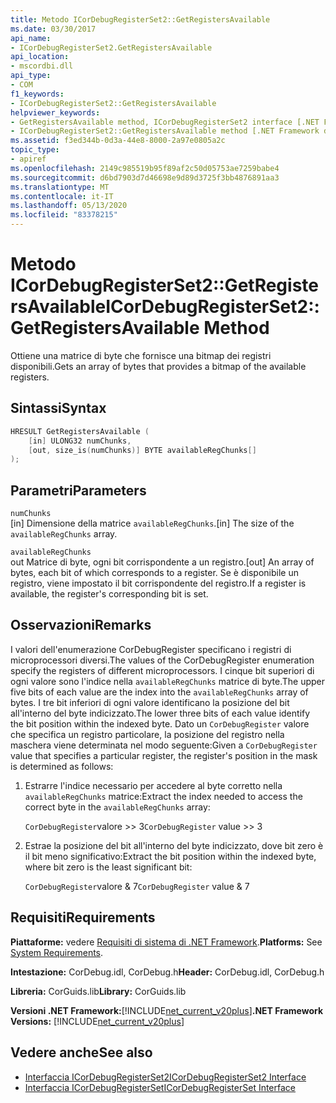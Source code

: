 ```yaml
---
title: Metodo ICorDebugRegisterSet2::GetRegistersAvailable
ms.date: 03/30/2017
api_name:
- ICorDebugRegisterSet2.GetRegistersAvailable
api_location:
- mscordbi.dll
api_type:
- COM
f1_keywords:
- ICorDebugRegisterSet2::GetRegistersAvailable
helpviewer_keywords:
- GetRegistersAvailable method, ICorDebugRegisterSet2 interface [.NET Framework debugging]
- ICorDebugRegisterSet2::GetRegistersAvailable method [.NET Framework debugging]
ms.assetid: f3ed344b-0d3a-44e8-8000-2a97e0805a2c
topic_type:
- apiref
ms.openlocfilehash: 2149c985519b95f89af2c50d05753ae7259babe4
ms.sourcegitcommit: d6bd7903d7d46698e9d89d3725f3bb4876891aa3
ms.translationtype: MT
ms.contentlocale: it-IT
ms.lasthandoff: 05/13/2020
ms.locfileid: "83378215"
---
```

# <a name="icordebugregisterset2getregistersavailable-method"></a><span data-ttu-id="8ff87-102">Metodo ICorDebugRegisterSet2::GetRegistersAvailable</span><span class="sxs-lookup"><span data-stu-id="8ff87-102">ICorDebugRegisterSet2::GetRegistersAvailable Method</span></span>
<span data-ttu-id="8ff87-103">Ottiene una matrice di byte che fornisce una bitmap dei registri disponibili.</span><span class="sxs-lookup"><span data-stu-id="8ff87-103">Gets an array of bytes that provides a bitmap of the available registers.</span></span>  
  
## <a name="syntax"></a><span data-ttu-id="8ff87-104">Sintassi</span><span class="sxs-lookup"><span data-stu-id="8ff87-104">Syntax</span></span>  
  
```cpp  
HRESULT GetRegistersAvailable (  
    [in] ULONG32 numChunks,  
    [out, size_is(numChunks)] BYTE availableRegChunks[]  
);  
```  
  
## <a name="parameters"></a><span data-ttu-id="8ff87-105">Parametri</span><span class="sxs-lookup"><span data-stu-id="8ff87-105">Parameters</span></span>  
 `numChunks`  
 <span data-ttu-id="8ff87-106">[in] Dimensione della matrice `availableRegChunks`.</span><span class="sxs-lookup"><span data-stu-id="8ff87-106">[in] The size of the `availableRegChunks` array.</span></span>  
  
 `availableRegChunks`  
 <span data-ttu-id="8ff87-107">out Matrice di byte, ogni bit corrispondente a un registro.</span><span class="sxs-lookup"><span data-stu-id="8ff87-107">[out] An array of bytes, each bit of which corresponds to a register.</span></span> <span data-ttu-id="8ff87-108">Se è disponibile un registro, viene impostato il bit corrispondente del registro.</span><span class="sxs-lookup"><span data-stu-id="8ff87-108">If a register is available, the register's corresponding bit is set.</span></span>  
  
## <a name="remarks"></a><span data-ttu-id="8ff87-109">Osservazioni</span><span class="sxs-lookup"><span data-stu-id="8ff87-109">Remarks</span></span>  
 <span data-ttu-id="8ff87-110">I valori dell'enumerazione CorDebugRegister specificano i registri di microprocessori diversi.</span><span class="sxs-lookup"><span data-stu-id="8ff87-110">The values of the CorDebugRegister enumeration specify the registers of different microprocessors.</span></span> <span data-ttu-id="8ff87-111">I cinque bit superiori di ogni valore sono l'indice nella `availableRegChunks` matrice di byte.</span><span class="sxs-lookup"><span data-stu-id="8ff87-111">The upper five bits of each value are the index into the `availableRegChunks` array of bytes.</span></span> <span data-ttu-id="8ff87-112">I tre bit inferiori di ogni valore identificano la posizione del bit all'interno del byte indicizzato.</span><span class="sxs-lookup"><span data-stu-id="8ff87-112">The lower three bits of each value identify the bit position within the indexed byte.</span></span> <span data-ttu-id="8ff87-113">Dato un `CorDebugRegister` valore che specifica un registro particolare, la posizione del registro nella maschera viene determinata nel modo seguente:</span><span class="sxs-lookup"><span data-stu-id="8ff87-113">Given a `CorDebugRegister` value that specifies a particular register, the register's position in the mask is determined as follows:</span></span>  
  
1. <span data-ttu-id="8ff87-114">Estrarre l'indice necessario per accedere al byte corretto nella `availableRegChunks` matrice:</span><span class="sxs-lookup"><span data-stu-id="8ff87-114">Extract the index needed to access the correct byte in the `availableRegChunks` array:</span></span>  
  
     <span data-ttu-id="8ff87-115">`CorDebugRegister`valore >> 3</span><span class="sxs-lookup"><span data-stu-id="8ff87-115">`CorDebugRegister` value >> 3</span></span>  
  
2. <span data-ttu-id="8ff87-116">Estrae la posizione del bit all'interno del byte indicizzato, dove bit zero è il bit meno significativo:</span><span class="sxs-lookup"><span data-stu-id="8ff87-116">Extract the bit position within the indexed byte, where bit zero is the least significant bit:</span></span>  
  
     <span data-ttu-id="8ff87-117">`CorDebugRegister`valore & 7</span><span class="sxs-lookup"><span data-stu-id="8ff87-117">`CorDebugRegister` value & 7</span></span>  
  
## <a name="requirements"></a><span data-ttu-id="8ff87-118">Requisiti</span><span class="sxs-lookup"><span data-stu-id="8ff87-118">Requirements</span></span>  
 <span data-ttu-id="8ff87-119">**Piattaforme:** vedere [Requisiti di sistema di .NET Framework](../../get-started/system-requirements.md).</span><span class="sxs-lookup"><span data-stu-id="8ff87-119">**Platforms:** See [System Requirements](../../get-started/system-requirements.md).</span></span>  
  
 <span data-ttu-id="8ff87-120">**Intestazione:** CorDebug.idl, CorDebug.h</span><span class="sxs-lookup"><span data-stu-id="8ff87-120">**Header:** CorDebug.idl, CorDebug.h</span></span>  
  
 <span data-ttu-id="8ff87-121">**Libreria:** CorGuids.lib</span><span class="sxs-lookup"><span data-stu-id="8ff87-121">**Library:** CorGuids.lib</span></span>  
  
 <span data-ttu-id="8ff87-122">**Versioni .NET Framework:**[!INCLUDE[net_current_v20plus](../../../../includes/net-current-v20plus-md.md)]</span><span class="sxs-lookup"><span data-stu-id="8ff87-122">**.NET Framework Versions:** [!INCLUDE[net_current_v20plus](../../../../includes/net-current-v20plus-md.md)]</span></span>  
  
## <a name="see-also"></a><span data-ttu-id="8ff87-123">Vedere anche</span><span class="sxs-lookup"><span data-stu-id="8ff87-123">See also</span></span>

- [<span data-ttu-id="8ff87-124">Interfaccia ICorDebugRegisterSet2</span><span class="sxs-lookup"><span data-stu-id="8ff87-124">ICorDebugRegisterSet2 Interface</span></span>](icordebugregisterset2-interface.md)
- [<span data-ttu-id="8ff87-125">Interfaccia ICorDebugRegisterSet</span><span class="sxs-lookup"><span data-stu-id="8ff87-125">ICorDebugRegisterSet Interface</span></span>](icordebugregisterset-interface.md)
